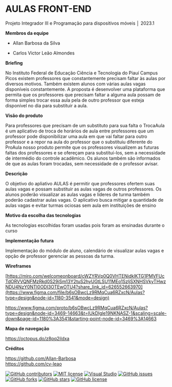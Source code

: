# AULAS FRONT-END
Projeto Integrador III e Programação para dispositivos móveis │ 2023.1

**Membros da equipe**

- Allan Barbosa da Silva

- Carlos Victor Leão Almondes

**Briefing**

No Instituto Federal de Educação Ciência e Tecnologia do Piauí Campus Picos existem professores que constantemente precisam faltar às aulas por diversos motivos. Também existem alunos com várias aulas vagas disponíveis constantemente. A proposta é desenvolver uma plataforma que permita que os professores que precisam faltar a alguma aula possam de forma simples trocar essa aula pela de outro professor que esteja disponível no dia para substituir a aula.

**Visão do produto**

Para professores que precisam de um substituto para sua falta o TrocaAula é um aplicativo de troca de horários de aula entre professores que um professor pode disponibilizar uma aula em que vai faltar para outro professor e a repor na aula do professor que o substituiu diferente do ProAula nosso produto permite que os professores visualizem as futuras faltas dos professores e se ofereçam para substituí-los, sem a necessidade de intermédio do controle acadêmico. Os alunos também são informados de que as aulas foram trocadas, sem necessidade de o professor avisar.

**Descrição**

O objetivo do apliativo AULAS é permitir que professores ofertem suas aulas vagas e possam substituir as aulas vagas de outros professores. Os alunos poderão visualizar as aulas vagas e líderes de turma também poderão cadastrar aulas vagas. O aplicativo busca mitigar a quantidade de aulas vagas e evitar turmas ociosas sem aula em instituições de ensino

**Motivo da escolha das tecnologias**

As tecnologias escolhidas foram usadas pois foram as ensinadas durante o curso

**Implementação futura**

Implementação do módulo de aluno, calendário de visualizar aulas vagas e opção de professor gerenciar as pessoas da turma.

**Wireframes**

[https://miro.com/welcomeonboard/cWZYRVp0Q0VHTENidklKTG1PMVFUcTdORVVQNFMzRkd0S29iSm13Y2tuS2hyUGtLSU11MEo1SzljSXNHSVkyTHwzNDU4NzY0NTI0ODI3OTEwOTU4?share_link_id=626552663970](https://www.figma.com/file/b6sOBwcLz9RMqCua6RZxcN/Aulas?type=design&node-id=1180-3541&mode=design)

https://www.figma.com/proto/b6sOBwcLz9RMqCua6RZxcN/Aulas?type=design&node-id=3469-14663&t=IUkDlgle19NKNASZ-1&scaling=scale-down&page-id=1180%3A3541&starting-point-node-id=3469%3A14663

**Mapa de navegação**

https://octopus.do/z8pq2ildxa


**Créditos**

https://github.com/Allan-Barbosa <br />
https://github.com/cv-leao <br />


[![GitHub contributors](https://img.shields.io/github/contributors/Allan-Barbosa/aulas-front-end)](https://github.com/Allan-Barbosa/aulas-front-end/contributors/)
[![MIT license](https://img.shields.io/badge/License-MIT-blue.svg)](https://lbesson.mit-license.org/)
[![Visual Studio](https://badgen.net/badge/icon/visualstudio?icon=visualstudio&label)](https://visualstudio.microsoft.com)
[![GitHub issues](https://img.shields.io/github/issues/Allan-Barbosa/aulas-front-end)](https://github.com/Allan-Barbosa/aulas-front-end/issues)
[![GitHub forks](https://img.shields.io/github/forks/Allan-Barbosa/aulas-front-end)](https://github.com/Allan-Barbosa/aulas-front-end/network)
[![GitHub stars](https://img.shields.io/github/stars/Allan-Barbosa/aulas-front-end)](https://github.com/Allan-Barbosa/aulas-front-end/stargazers)
[![GitHub license](https://img.shields.io/github/license/Allan-Barbosa/aulas-front-end)](https://github.com/Allan-Barbosa/aulas-front-end/blob/main/LICENSE)
